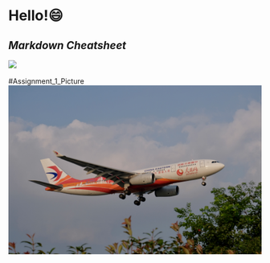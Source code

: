 # Hello!:smile:  
## *Markdown Cheatsheet*
![](https://raw.githubusercontent.com/shiep18/EIS2020/master/markdowncheatsheet.JPG)    
  
#Assignment_1_Picture
![](https://github.com/ophwsjtu18/ohw20f/blob/main/my/assignment/assignment_1_TestPicture.JPG)  
